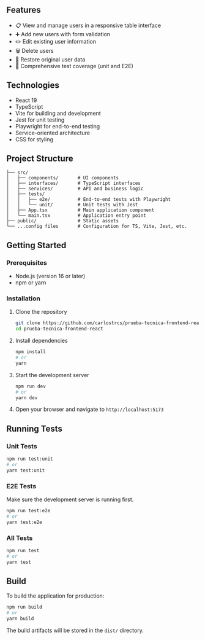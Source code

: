 ## Features

- 📋 View and manage users in a responsive table interface
- ➕ Add new users with form validation
- ✏️ Edit existing user information
- 🗑️ Delete users
- 🔄 Restore original user data
- 🧪 Comprehensive test coverage (unit and E2E)

## Technologies

- React 19
- TypeScript
- Vite for building and development
- Jest for unit testing
- Playwright for end-to-end testing
- Service-oriented architecture
- CSS for styling

## Project Structure

```
├── src/
│   ├── components/       # UI components
│   ├── interfaces/       # TypeScript interfaces
│   ├── services/         # API and business logic 
│   ├── tests/
│   │   ├── e2e/          # End-to-end tests with Playwright
│   │   └── unit/         # Unit tests with Jest
│   ├── App.tsx           # Main application component
│   └── main.tsx          # Application entry point
├── public/               # Static assets
└── ...config files       # Configuration for TS, Vite, Jest, etc.
```

## Getting Started

### Prerequisites

- Node.js (version 16 or later)
- npm or yarn

### Installation

1. Clone the repository
   ```bash
   git clone https://github.com/carlostrcs/prueba-tecnica-frontend-react.git
   cd prueba-tecnica-frontend-react
   ```

2. Install dependencies
   ```bash
   npm install
   # or
   yarn
   ```

3. Start the development server
   ```bash
   npm run dev
   # or
   yarn dev
   ```

4. Open your browser and navigate to `http://localhost:5173`

## Running Tests

### Unit Tests

```bash
npm run test:unit
# or
yarn test:unit
```

### E2E Tests

Make sure the development server is running first.

```bash
npm run test:e2e
# or
yarn test:e2e
```

### All Tests

```bash
npm run test
# or
yarn test
```

## Build

To build the application for production:

```bash
npm run build
# or
yarn build
```

The build artifacts will be stored in the `dist/` directory.